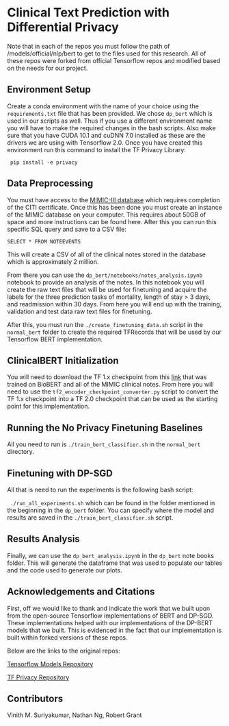 # Clinical Text Prediction with Differential Privacy

Note that in each of the repos you must follow the path of /models/official/nlp/bert to get to the files used for this research. All of these repos were forked from official Tensorflow repos and modified based on the needs for our project.

## Environment Setup

Create a conda environment with the name of your choice using the ```requirements.txt``` file that has been provided. We chose ```dp_bert``` which is used in our scripts as well. Thus if you use a different environment name you will have to make the required changes in the bash scripts. Also make sure that you have CUDA 10.1 and cuDNN 7.0 installed as these are the drivers we are using with Tensorflow 2.0. Once you have created this environment run this command to install the TF Privacy Library:

``` pip install -e privacy```

## Data Preprocessing

You must have access to the [MIMIC-III database](https://mimic.physionet.org/) which requires completion of the CITI certificate. Once this has been done you must create an instance of the MIMIC database on your computer. This requires about 50GB of space and more instructions can be found here.
After this you can run this specific SQL query and save to a CSV file:

``` SELECT * FROM NOTEEVENTS ```

This will create a CSV of all of the clinical notes stored in the database which is approximately 2 million.

From there you can use the ```dp_bert/notebooks/notes_analysis.ipynb``` notebook to provide an analysis of the notes. In this notebook you will create the raw text files that will be used for finetuning and acquire the labels for the three prediction tasks of mortality, length of stay > 3 days, and readmission within 30 days. From here you will end up with the training, validation and test data raw text files for finetuning.

After this, you must run the ```./create_finetuning_data.sh``` script in the ```normal_bert``` folder to create the required TFRecords that will be used by our Tensorflow BERT implementation.

## ClinicalBERT Initialization

You will need to download the TF 1.x checkpoint from this [link](https://github.com/EmilyAlsentzer/clinicalBERT) that was trained on BioBERT and all of the MIMIC clinical notes. From here you will need to use the ```tf2_encoder_checkpoint_converter.py``` script to convert the TF 1.x checkpoint into a TF 2.0 checkpoint that can be used as the starting point for this implementation.

## Running the No Privacy Finetuning Baselines

All you need to run is ```./train_bert_classifier.sh``` in the ```normal_bert``` directory.


## Finetuning with DP-SGD
All that is need to run the experiments is the following bash script:

``` ./run_all_experiments.sh``` which can be found in the folder mentioned in the beginning in the ```dp_bert``` folder. You can specify where the model and results are saved in the ```./train_bert_classifier.sh``` script.

## Results Analysis
Finally, we can use the ```dp_bert_analysis.ipynb``` in the ```dp_bert``` note books folder. This will generate the dataframe that was used to populate our tables and the code used to generate our plots.

## Acknowledgements and Citations
First, off we would like to thank and indicate the work that we built upon from the open-source Tensorflow implementations of BERT and DP-SGD. These implementations helped with our implementations of the DP-BERT models that we built. This is evidenced in the fact that our implementation is built within forked versions of these repos. 

Below are the links to the original repos:

[Tensorflow Models Repository](https://github.com/tensorflow/models)

[TF Privacy Repository](https://github.com/tensorflow/privacy)

## Contributors

Vinith M. Suriyakumar,
Nathan Ng,
Robert Grant



